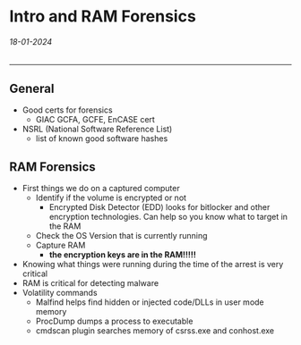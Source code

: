 # Intro and RAM Forensics
###### 18-01-2024
---
## General
- Good certs for forensics 
	- GIAC GCFA, GCFE, EnCASE cert
- NSRL (National Software Reference List)
	- list of known good software hashes
## RAM Forensics
- First things we do on a captured computer
	- Identify if the volume is encrypted or not
		- Encrypted Disk Detector (EDD) looks for bitlocker and other encryption technologies. Can help so you know what to target in the RAM
	- Check the OS Version that is currently running
	- Capture RAM
		- **the encryption keys are in the RAM!!!!!**
- Knowing what things were running during the time of the arrest is very critical
- RAM is critical for detecting malware
- Volatility commands
	- Malfind helps find hidden or injected code/DLLs in user mode memory
	- ProcDump dumps a process to executable
	- cmdscan plugin searches memory of csrss.exe and conhost.exe